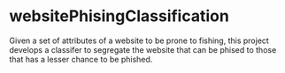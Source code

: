 # websitePhisingClassification
Given a set of attributes of a website to be prone to fishing, this project develops a classifer to segregate the website that can be phised to those that has a lesser chance to be phished.
